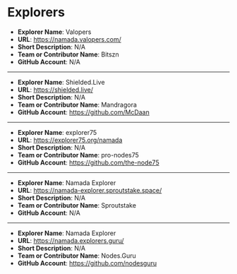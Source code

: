 # Explorers

- **Explorer Name**: Valopers
- **URL**: https://namada.valopers.com/
- **Short Description**: N/A
- **Team or Contributor Name**: Bitszn
- **GitHub Account**: N/A

---
- **Explorer Name**: Shielded.Live
- **URL**: https://shielded.live/
- **Short Description**: N/A
- **Team or Contributor Name**: Mandragora
- **GitHub Account**: https://github.com/McDaan

---
- **Explorer Name**: explorer75
- **URL**: https://explorer75.org/namada
- **Short Description**: N/A
- **Team or Contributor Name**: pro-nodes75
- **GitHub Account**: https://github.com/the-node75

---
- **Explorer Name**: Namada Explorer
- **URL**: https://namada-explorer.sproutstake.space/
- **Short Description**: N/A
- **Team or Contributor Name**: Sproutstake
- **GitHub Account**: N/A

---
- **Explorer Name**: Namada Explorer
- **URL**: https://namada.explorers.guru/
- **Short Description**: N/A
- **Team or Contributor Name**: Nodes.Guru
- **GitHub Account**: https://github.com/nodesguru

